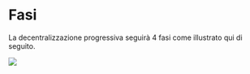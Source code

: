 # Fasi

La decentralizzazione progressiva seguirà 4 fasi come illustrato qui di seguito.

![](../.gitbook/assets/ousd_docs_graphics_2%20%282%29.png)

